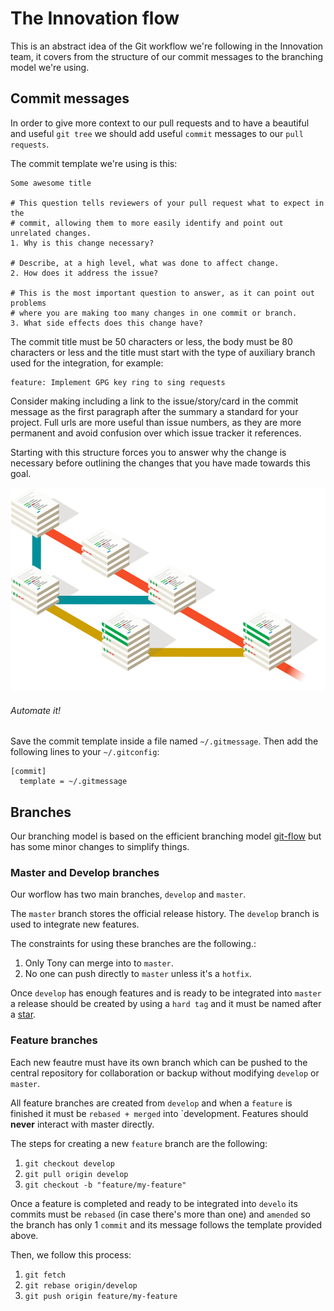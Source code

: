 # The Innovation flow

This is an abstract idea of the Git workflow we're following in the Innovation
team, it covers from the structure of our commit messages to the branching model
we're using.

## Commit messages

In order to give more context to our pull requests and to have a beautiful and
useful `git tree` we should add useful `commit` messages to our `pull requests`.

The commit template we're using is this:

```
Some awesome title

# This question tells reviewers of your pull request what to expect in the
# commit, allowing them to more easily identify and point out unrelated changes.
1. Why is this change necessary?

# Describe, at a high level, what was done to affect change.
2. How does it address the issue?

# This is the most important question to answer, as it can point out problems
# where you are making too many changes in one commit or branch.
3. What side effects does this change have?
```

The commit title must be 50 characters or less, the body must be 80 characters
or less and the title must start with the type of auxiliary branch used for the
integration, for example:

    feature: Implement GPG key ring to sing requests

Consider making including a link to the issue/story/card in the commit message
as the first paragraph after the summary a standard for your project. Full urls
are more useful than issue numbers, as they are more permanent and avoid
confusion over which issue tracker it references.

Starting with this structure forces you to answer why the change is necessary
before outlining the changes that you have made towards this goal.

![Commit - Issues](img/commit-issue.png)

###### Automate it!

Save the commit template inside a file named `~/.gitmessage`.
Then add the following lines to your `~/.gitconfig`:

```
[commit]
  template = ~/.gitmessage
```

## Branches

Our branching model is based on the efficient branching model
[git-flow](https://danielkummer.github.io/git-flow-cheatsheet/) but has some
minor changes to simplify things.

### Master and Develop branches

Our worflow has two main branches, `develop` and `master`.

The `master` branch stores the official release history.
The `develop` branch is used to integrate new features.

The constraints for using these branches are the following.:

1. Only Tony can merge into to `master`.
2. No one can push directly to `master` unless it's a `hotfix`.

Once `develop` has enough features and is ready to be integrated into
`master` a release should be created by using a `hard tag` and it must be named
after a [star](https://www.naic.edu/~gibson/starnames/starnames.html).

### Feature branches

Each new feautre must have its own branch which can be pushed to the central
repository for collaboration or backup without modifying `develop` or
`master`.

All feature branches are created from `develop` and when a `feature` is
finished it must be `rebased + merged` into `development. Features should
**never** interact with master directly.

The steps for creating a new `feature` branch are the following:

1. `git checkout develop`
2. `git pull origin develop`
3. `git checkout -b "feature/my-feature"`

Once a feature is completed and ready to be integrated into `develo` its commits
must be `rebased` (in case there's more than one) and `amended` so the branch
has only 1 `commit` and its message follows the template provided above.

Then, we follow this process:

1. `git fetch`
2. `git rebase origin/develop`
3. `git push origin feature/my-feature`
